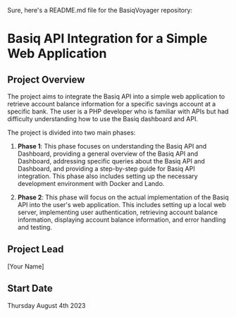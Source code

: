 Sure, here's a README.md file for the BasiqVoyager repository:

# Basiq API Integration for a Simple Web Application

## Project Overview

The project aims to integrate the Basiq API into a simple web application to retrieve account balance information for a specific savings account at a specific bank. The user is a PHP developer who is familiar with APIs but had difficulty understanding how to use the Basiq dashboard and API.

The project is divided into two main phases:

1. **Phase 1**: This phase focuses on understanding the Basiq API and Dashboard, providing a general overview of the Basiq API and Dashboard, addressing specific queries about the Basiq API and Dashboard, and providing a step-by-step guide for Basiq API integration. This phase also includes setting up the necessary development environment with Docker and Lando.

2. **Phase 2**: This phase will focus on the actual implementation of the Basiq API into the user's web application. This includes setting up a local web server, implementing user authentication, retrieving account balance information, displaying account balance information, and error handling and testing.

## Project Lead

[Your Name]

## Start Date

Thursday August 4th 2023

